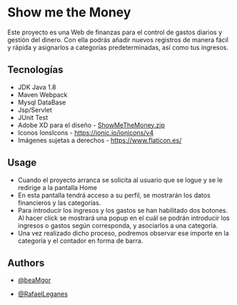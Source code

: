 
# Show me the Money

Este proyecto es una Web de finanzas para el control de gastos diarios y gestión del dinero. Con ella podrás
añadir nuevos registros de manera fácil y rápida y asignarlos a categorías predeterminadas, así como tus ingresos.






## Tecnologías

* JDK Java 1.8
* Maven Webpack
* Mysql DataBase
* Jsp/Servlet
* JUnit Test
* Adobe XD para el diseño - [ShowMeTheMoney.zip](https://github.com/RafaelLeganes/showmethemoney/files/8311977/ShowMeTheMoney.zip)
* Iconos IonsIcons - https://ionic.io/ionicons/v4
* Imágenes sujetas a derechos - https://www.flaticon.es/ 

## Usage

* Cuando el proyecto arranca se solicita al usuario que se logue y se le redirige a la pantalla Home
* En esta pantalla tendrá acceso a su perfil, se mostrarán los datos financieros y las categorías.
* Para introducir los ingresos y los gastos se han habilitado dos botones. Al hacer click se mostrará una 
popup en el cuál se podrán introducir los ingresos o gastos según corresponda, y asociarlos
a una categoría.
* Una vez realizado dicho proceso, podremos observar ese importe en la categoría y el contador en 
forma de barra.




## Authors

- [@beaMgor](https://www.github.com/beaMgor)

- [@RafaelLeganes](https://www.github.com/RafaelLeganes)
